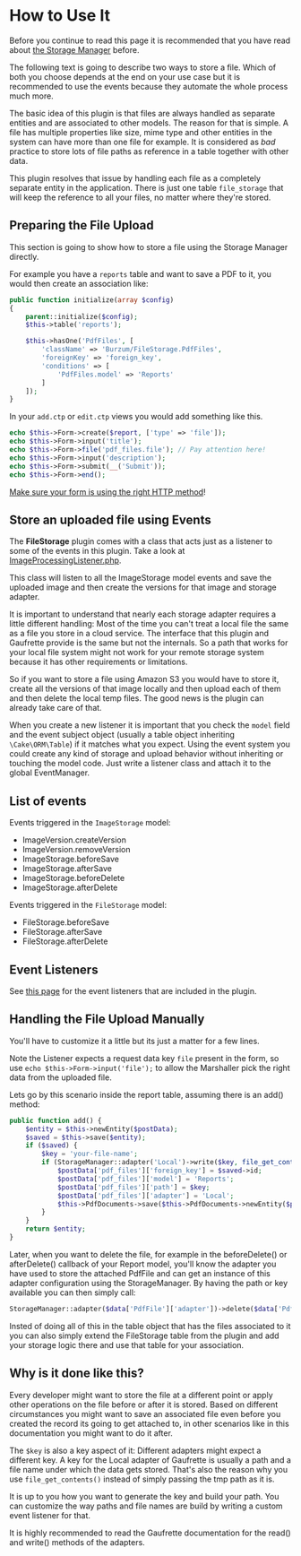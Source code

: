 How to Use It
=============

Before you continue to read this page it is recommended that you have read about [the Storage Manager](The-Storage-Manager.md) before.

The following text is going to describe two ways to store a file. Which of both you choose depends at the end on your use case but it is recommended to use the events because they automate the whole process much more.

The basic idea of this plugin is that files are always handled as separate entities and are associated to other models. The reason for that is simple. A file has multiple properties like size, mime type and other entities in the system can have more than one file for example. It is considered as *bad* practice to store lots of file paths as reference in a table together with other data.

This plugin resolves that issue by handling each file as a completely separate entity in the application. There is just one table `file_storage` that will keep the reference to all your files, no matter where they're stored.

Preparing the File Upload
-------------------------

This section is going to show how to store a file using the Storage Manager directly.

For example you have a `reports` table and want to save a PDF to it, you would then create an association like:

```php
public function initialize(array $config)
{
	parent::initialize($config);
	$this->table('reports');

	$this->hasOne('PdfFiles', [
		'className' => 'Burzum/FileStorage.PdfFiles',
		'foreignKey' => 'foreign_key',
		'conditions' => [
			'PdfFiles.model' => 'Reports'
		]
	]);
}
```

In your `add.ctp` or `edit.ctp` views you would add something like this.

```php
echo $this->Form->create($report, ['type' => 'file']);
echo $this->Form->input('title');
echo $this->Form->file('pdf_files.file'); // Pay attention here!
echo $this->Form->input('description');
echo $this->Form->submit(__('Submit'));
echo $this->Form->end();
```

[Make sure your form is using the right HTTP method](http://book.cakephp.org/3.0/en/views/helpers/form.html#changing-the-http-method-for-a-form)!

Store an uploaded file using Events
-----------------------------------

The **FileStorage** plugin comes with a class that acts just as a listener to some of the events in this plugin. Take a look at [ImageProcessingListener.php](../../src/Event/ImageProcessingListener.php).

This class will listen to all the ImageStorage model events and save the uploaded image and then create the versions for that image and storage adapter.

It is important to understand that nearly each storage adapter requires a little different handling: Most of the time you can't treat a local file the same as a file you store in a cloud service.
The interface that this plugin and Gaufrette provide is the same but not the internals. So a path that works for your local file system might not work for your remote storage system because it has other requirements or limitations.

So if you want to store a file using Amazon S3 you would have to store it, create all the versions of that image locally and then upload each of them and then delete the local temp files. The good news is the plugin can already take care of that.

When you create a new listener it is important that you check the `model` field and the event subject object (usually a table object inheriting `\Cake\ORM\Table`) if it matches what you expect. Using the event system you could create any kind of storage and upload behavior without inheriting or touching the model code. Just write a listener class and attach it to the global EventManager.

List of events
--------------

Events triggered in the `ImageStorage` model:

 * ImageVersion.createVersion
 * ImageVersion.removeVersion
 * ImageStorage.beforeSave
 * ImageStorage.afterSave
 * ImageStorage.beforeDelete
 * ImageStorage.afterDelete

Events triggered in the `FileStorage` model:

 * FileStorage.beforeSave
 * FileStorage.afterSave
 * FileStorage.afterDelete

Event Listeners
---------------

See [this page](Included-Event-Listeners.md) for the event listeners that are included in the plugin.


Handling the File Upload Manually
---------------------------------

You'll have to customize it a little but its just a matter for a few lines.

Note the Listener expects a request data key `file` present in the form, so use `echo $this->Form->input('file');` to allow the Marshaller pick the right data from the uploaded file.

Lets go by this scenario inside the report table, assuming there is an add() method:

```php
public function add() {
	$entity = $this->newEntity($postData);
	$saved = $this->save($entity);
	if ($saved) {
		$key = 'your-file-name';
		if (StorageManager::adapter('Local')->write($key, file_get_contents($this->data['pdf_files']['file']['tmp_name']))) {
			$postData['pdf_files']['foreign_key'] = $saved->id;
			$postData['pdf_files']['model'] = 'Reports';
			$postData['pdf_files']['path'] = $key;
			$postData['pdf_files']['adapter'] = 'Local';
			$this->PdfDocuments->save($this->PdfDocuments->newEntity($postData));
		}
	}
	return $entity;
}
```

Later, when you want to delete the file, for example in the beforeDelete() or afterDelete() callback of your Report model, you'll know the adapter you have used to store the attached PdfFile and can get an instance of this adapter configuration using the StorageManager. By having the path or key available you can then simply call:

```php
StorageManager::adapter($data['PdfFile']['adapter'])->delete($data['PdfFile']['path']);
```

Insted of doing all of this in the table object that has the files associated to it you can also simply extend the FileStorage table from the plugin and add your storage logic there and use that table for your association.

Why is it done like this?
-------------------------

Every developer might want to store the file at a different point or apply other operations on the file before or after it is stored. Based on different circumstances you might want to save an associated file even before you created the record its going to get attached to, in other scenarios like in this documentation you might want to do it after.

The ``$key`` is also a key aspect of it: Different adapters might expect a different key. A key for the Local adapter of Gaufrette is usually a path and a file name under which the data gets stored. That's also the reason why you use `file_get_contents()` instead of simply passing the tmp path as it is.

It is up to you how you want to generate the key and build your path. You can customize the way paths and file names are build by writing a custom event listener for that.

It is highly recommended to read the Gaufrette documentation for the read() and write() methods of the adapters.

